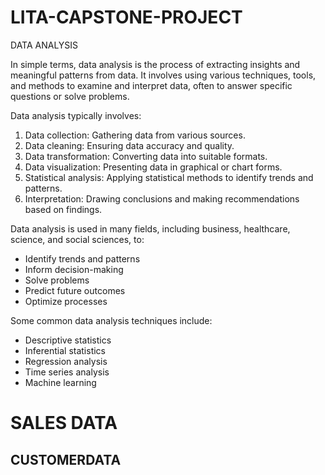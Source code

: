 # LITA-CAPSTONE-PROJECT

DATA ANALYSIS

In simple terms, data analysis is the process of extracting insights and meaningful patterns from data. It involves using various techniques, tools, and methods to examine and interpret data, often to answer specific questions or solve problems.

Data analysis typically involves:

1. Data collection: Gathering data from various sources.
2. Data cleaning: Ensuring data accuracy and quality.
3. Data transformation: Converting data into suitable formats.
4. Data visualization: Presenting data in graphical or chart forms.
5. Statistical analysis: Applying statistical methods to identify trends and patterns.
6. Interpretation: Drawing conclusions and making recommendations based on findings.

Data analysis is used in many fields, including business, healthcare, science, and social sciences, to:

- Identify trends and patterns
- Inform decision-making
- Solve problems
- Predict future outcomes
- Optimize processes

Some common data analysis techniques include:

- Descriptive statistics
- Inferential statistics
- Regression analysis
- Time series analysis
- Machine learning

# SALES DATA
## CUSTOMERDATA


